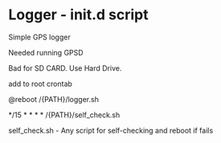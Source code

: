 # Logger - init.d script

Simple GPS logger

Needed running GPSD

Bad for SD CARD. Use Hard Drive.

add to root crontab

@reboot  /{PATH}/logger.sh

*/15 * * * * /{PATH}/self_check.sh

self_check.sh - Any script for self-checking and reboot if fails
